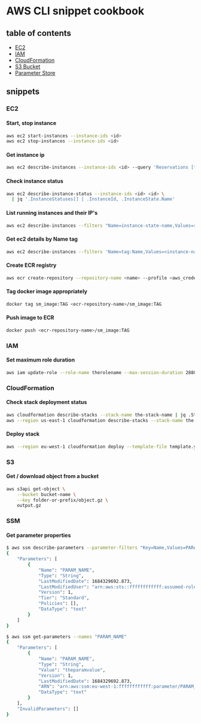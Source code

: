 # AWS CLI snippet cookbook

## table of contents

- [EC2](#ec2)
- [IAM](#iam)
- [CloudFormation](#CloudFormation)
- [S3 Bucket](#s3)
- [Parameter Store](#ssm)

## snippets

### EC2

#### Start, stop instance

```sh
aws ec2 start-instances --instance-ids <id>
aws ec2 stop-instances --instance-ids <id>
```

#### Get instance ip

```sh
aws ec2 describe-instances --instance-ids <id> --query 'Reservations [*].Instances [*].PublicIpAddress' --output text
```

#### Check instance status

```sh
aws ec2 describe-instance-status --instance-ids <id> <id> \
  | jq '.InstanceStatuses[] | .InstanceId, .InstanceState.Name'
```

#### List running instances and their IP's

```sh
aws ec2 describe-instances --filters "Name=instance-state-name,Values=running" | jq '.Reservations[].Instances[] | .InstanceId, .PrivateIpAddress'
```

#### Get ec2 details by Name tag

```sh
aws ec2 describe-instances --filters 'Name=tag:Name,Values=<instance-name>'
```

#### Create ECR registry
```sh
aws ecr create-repository --repository-name <name> --profile <aws_credentials_profile>
```

#### Tag docker image appropriately

```sh
docker tag sm_image:TAG <ecr-repository-name>/sm_image:TAG
```

#### Push image to ECR

```sh
docker push <ecr-repository-name>/sm_image:TAG
```

### IAM

#### Set maximum role duration

```sh
aws iam update-role --role-name therolename --max-session-duration 28800
```


### CloudFormation

#### Check stack deployment status

```sh
aws cloudformation describe-stacks --stack-name the-stack-name | jq .Stacks[].StackStatus
aws --region us-east-1 cloudformation describe-stacks --stack-name the-stack-name | jq .Stacks[].StackStatus
```

#### Deploy stack

```sh
aws --region eu-west-1 cloudformation deploy --template-file template.yaml --stack-name ew1-stack-name
```


### S3

#### Get / download object from a bucket

```sh
aws s3api get-object \
    --bucket bucket-name \
    --key folder-or-prefix/object.gz \
    output.gz
```

### SSM

#### Get parameter properties

```sh
$ aws ssm describe-parameters --parameter-filters "Key=Name,Values=PARAM_NAME"
{
    "Parameters": [
        {
            "Name": "PARAM_NAME",
            "Type": "String",
            "LastModifiedDate": 1684329692.873,
            "LastModifiedUser": "arn:aws:sts::ffffffffffff:assumed-role/fffffffffffffffff/ffffff",
            "Version": 1,
            "Tier": "Standard",
            "Policies": [],
            "DataType": "text"
        }
    ]
}
```

```sh
$ aws ssm get-parameters --names "PARAM_NAME"
{
    "Parameters": [
        {
            "Name": "PARAM_NAME",
            "Type": "String",
            "Value": "theparamvalue",
            "Version": 1,
            "LastModifiedDate": 1684329692.873,
            "ARN": "arn:aws:ssm:eu-west-1:ffffffffffff:parameter/PARAM_NAME",
            "DataType": "text"
        }
    ],
    "InvalidParameters": []
}
```
